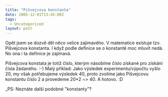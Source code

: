 ```yaml
---
title: "Pišvejcova konstanta"
date: 2005-12-01T13:45:00Z
tags:
  - Uncategorized
layout: post
---
```

Opět jsem se dozvě děl něco velice zajimavého. V matematice existuje tzv. Pišvejcova konstanta. I když podle definice se o konstantě moc mluvit nedá. No ona i ta definice je zajimavá. 

Pišvejcova konstata je totiž číslo, kterým násobíme číslo získané pro získání čísla žádaného. :-) Malý příklad: Jako výsledek experimentu/výpočtu vyšlo 20, my však potřebujeme výsledek 40, proto zvolíme jako Pišvejcovu konstantu číslo 2 a provedeme 20*2 ~> 40. A hotovo. :D

_PS: Neznáte další podobné "konstanty"?